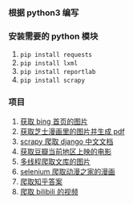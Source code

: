 ### 根据 python3 编写

### 安装需要的 python 模块

1. `pip install requests`
2. `pip install lxml`
3. `pip install reportlab`
4. `pip install scrapy`

### 项目

1. [获取 bing 首页的图片](./bing_img)
2. [获取芝士漫画里的图片并生成 pdf](./zhishi_manga)
3. [scrapy 爬取 django 中文文档](./django_document)
4. [获取豆瓣当前地区上映的电影](./douban.movie)
5. [多线程爬取文库的图片](./get_wenku_img)
6. [selenium 爬取动漫之家的漫画](./dmzj)
7. [爬取知乎答案](./zhihu)
8. [爬取 bilibili 的视频](./bilibili)
